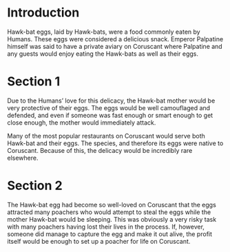 # Introduction

Hawk-bat eggs, laid by Hawk-bats, were a food commonly eaten by Humans.
These eggs were considered a delicious snack.
Emperor Palpatine himself was said to have a private aviary on Coruscant where Palpatine and any guests would enjoy eating the Hawk-bats as well as their eggs.

# Section 1

Due to the Humans’ love for this delicacy, the Hawk-bat mother would be very protective of their eggs.
The eggs would be well camouflaged and defended, and even if someone was fast enough or smart enough to get close enough, the mother would immediately attack.

Many of the most popular restaurants on Coruscant would serve both Hawk-bat and their eggs.
The species, and therefore its eggs were native to Coruscant.
Because of this, the delicacy would be incredibly rare elsewhere.

# Section 2

The Hawk-bat egg had become so well-loved on Coruscant that the eggs attracted many poachers who would attempt to steal the eggs while the mother Hawk-bat would be sleeping.
This was obviously a very risky task with many poachers having lost their lives in the process.
If, however, someone did manage to capture the egg and make it out alive, the profit itself would be enough to set up a poacher for life on Coruscant.

